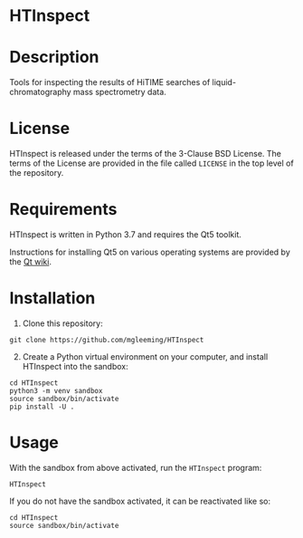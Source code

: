 # HTInspect

# Description

Tools for inspecting the results of HiTIME searches of liquid-chromatography mass spectrometry data.

# License

HTInspect is released under the terms of the 3-Clause BSD License. The terms of the License are provided in the file called 
`LICENSE` in the top level of the repository.

# Requirements

HTInspect is written in Python 3.7 and requires the Qt5 toolkit.

Instructions for installing Qt5 on various operating systems are provided by the [Qt wiki](https://wiki.qt.io/Main).

# Installation

1. Clone this repository:

```
git clone https://github.com/mgleeming/HTInspect
```

2. Create a Python virtual environment on your computer, and install HTInspect into the sandbox:
```
cd HTInspect
python3 -m venv sandbox
source sandbox/bin/activate
pip install -U .
```

# Usage

With the sandbox from above activated, run the `HTInspect` program:

```
HTInspect
```

If you do not have the sandbox activated, it can be reactivated like so:
```
cd HTInspect
source sandbox/bin/activate
```
